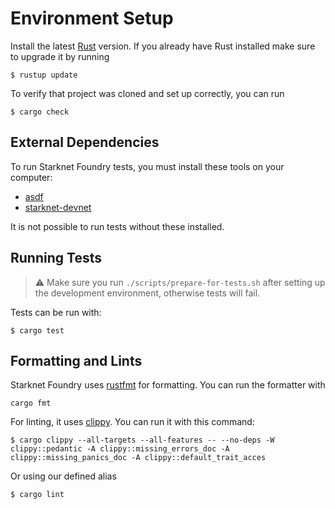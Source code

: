# Environment Setup

Install the latest [Rust](https://www.rust-lang.org/tools/install) version.
If you already have Rust installed make sure to upgrade it by running

```shell
$ rustup update
```

To verify that project was cloned and set up correctly, you can run

```shell
$ cargo check
```

## External Dependencies

To run Starknet Foundry tests, you must install these tools on your computer:

- [asdf](https://asdf-vm.com/guide/getting-started.html)
- [starknet-devnet](https://0xspaceshard.github.io/starknet-devnet/docs/intro)

It is not possible to run tests without these installed.

## Running Tests

> ⚠️ Make sure you run `./scripts/prepare-for-tests.sh` after setting up the development environment, otherwise tests
> will fail.

Tests can be run with:

```shell
$ cargo test
```

## Formatting and Lints

Starknet Foundry uses [rustfmt](https://github.com/rust-lang/rustfmt) for formatting. You can run the formatter with

```shell
cargo fmt
```

For linting, it uses [clippy](https://github.com/rust-lang/rust-clippy). You can run it with this command:

```shell
$ cargo clippy --all-targets --all-features -- --no-deps -W clippy::pedantic -A clippy::missing_errors_doc -A clippy::missing_panics_doc -A clippy::default_trait_acces
```

Or using our defined alias

```shell
$ cargo lint
```
